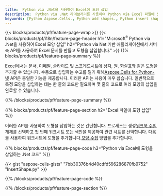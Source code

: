```yaml
---
title:  Python via .Net을 사용하여 Excel에 도형 삽입
description:  Python via .Net 라이브러리를 사용하여 Python via Excel 파일에 모양을 삽입하는 방법을 설명하는 .Net 소스 코드입니다.
keywords: [Python Aspose.Cells., Python add shapes., Python insert shapes., Python create shapes]
---
```

{{< blocks/products/pf/feature-page-wrap >}}
{{< blocks/products/pf/i18n/feature-page-header h1="Microsoft<sup>&reg;</sup> Python via .Net을 사용하여 Excel 모양 삽입" h2="Python via Net 기반 애플리케이션에서 서버 측 API를 사용하여 Excel 문서를 만들고 도형을 삽입합니다." >}}
{{% blocks/products/pf/feature-page-summary %}}

 Excel에서는 문서, 이메일, 슬라이드 및 스프레드시트에 상자, 원, 화살표와 같은 도형을 추가할 수 있습니다. 수동으로 삽입하는 수고를 덜기 위해[Aspose.Cells for Python-넷](https://releases.aspose.com/cells/python-net) API은 동일한 기능을 제공합니다. 이러한 API는 사용이 매우 쉽습니다. 일반적으로 특정 모양을 삽입하는 데는 한 줄의 코드만 필요하며 몇 줄의 코드로 여러 모양의 삽입을 완료할 수 있습니다.

{{% /blocks/products/pf/feature-page-summary %}}

{{% blocks/products/pf/feature-page-section h2="Excel 파일에 도형 삽입" %}}

 이러한 API를 사용하여 도형을 삽입하는 것은 간단합니다. 프로세스는 생성[워크북 수업](https://reference.aspose.com/cells/python-net/aspose.cells/workbook/)개체를 선택하고 첫 번째 워크시트 또는 색인을 제공하여 관련 시트를 선택합니다. 다음을 사용하여 워크시트에 도형을 추가합니다.[모양 수집](https://reference.aspose.com/cells/python-net/aspose.cells.drawing/shapecollection/) 방법을 추가합니다.

{{% blocks/products/pf/feature-page-code h3="Python via Excel에 도형을 삽입하는 .Net 코드" %}}

{{< gist "aspose-cells-gists" "7bb30376b4d40cdfd596286870fb9752" "InsertShape.py" >}}

{{% /blocks/products/pf/feature-page-code %}}

{{% /blocks/products/pf/feature-page-section %}}
